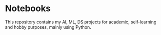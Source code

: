 # Notebooks
This repository contains my AI, ML, DS projects for academic, self-learning and hobby purposes, mainly using Python.
